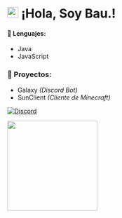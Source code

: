 # <img src="https://user-images.githubusercontent.com/57642291/115981321-b7a44c80-a58a-11eb-8109-79aa8bcf0698.gif" width="25px"> ¡Hola, Soy Bau.!


#### 🔧 Lenguajes:
- Java
- JavaScript

### 👑 Proyectos:
- Galaxy *(Discord Bot)*
- SunClient *(Cliente de Minecraft)*

[![Discord](https://img.shields.io/static/v1?label=Discord&message=!Bau.%233841&color=blue&style=for-the-badge)](https://discord.com/users/155411408752869377)

<div align="left">
  <a href="https://discord.com/users/890716018379460688">
    <img src="https://lanyard-profile-readme.vercel.app/api/890716018379460688?animated=false" align="left" height="205">
  </a>
</div>
